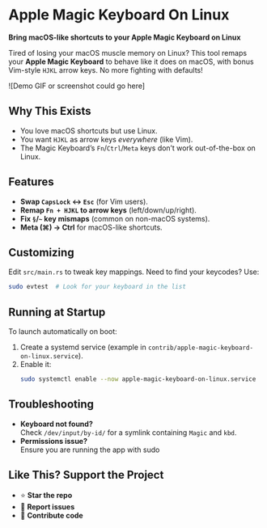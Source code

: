 # Apple Magic Keyboard On Linux  
**Bring macOS-like shortcuts to your Apple Magic Keyboard on Linux**  

Tired of losing your macOS muscle memory on Linux? This tool remaps your **Apple Magic Keyboard** to behave like it does on macOS, with bonus Vim-style `HJKL` arrow keys. No more fighting with defaults!  

![Demo GIF or screenshot could go here]  

## Why This Exists  
- You love macOS shortcuts but use Linux.  
- You want `HJKL` as arrow keys *everywhere* (like Vim).  
- The Magic Keyboard’s `Fn`/`Ctrl`/`Meta` keys don’t work out-of-the-box on Linux.  

## Features  
- **Swap `CapsLock` ↔ `Esc`** (for Vim users).  
- **Remap `Fn + HJKL` to arrow keys** (left/down/up/right).  
- **Fix `§`/`~` key mismaps** (common on non-macOS systems).  
- **Meta (⌘) → Ctrl** for macOS-like shortcuts.  

## Customizing  
Edit `src/main.rs` to tweak key mappings. Need to find your keycodes? Use:  
```sh
sudo evtest  # Look for your keyboard in the list
```  

## Running at Startup  
To launch automatically on boot:  
1. Create a systemd service (example in `contrib/apple-magic-keyboard-on-linux.service`).  
2. Enable it:  
   ```sh
   sudo systemctl enable --now apple-magic-keyboard-on-linux.service
   ```  

## Troubleshooting  
- **Keyboard not found?**  
  Check `/dev/input/by-id/` for a symlink containing `Magic` and `kbd`.  
- **Permissions issue?**  
  Ensure you are running the app with sudo

## Like This? Support the Project  
- ⭐ **Star the repo**  
- 🐞 **Report issues**  
- 🎯 **Contribute code**  

